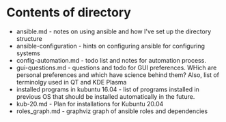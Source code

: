 # Contents of directory

* ansible.md - notes on using ansible and how I've set up the directory structure
* ansible-configuration - hints on configuring ansible for configuring systems
* config-automation.md - todo list and notes for automation process.
* gui-questions.md - questions and todo for GUI preferences. WHich are personal preferences and which have science behind them? Also, list of terminolgy used in QT and KDE Plasma
* installed programs in kubuntu 16.04 - list of programs installed in previous OS that should be installed automatically in the future.
* kub-20.md - Plan for installations for Kubuntu 20.04
* roles_graph.md - graphviz graph of ansible roles and dependencies